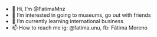 - 👋 Hi, I’m @FatimaMnz
- 👀 I’m interested in going to museums, go out with friends
- 🌱 I’m currently learning international business
- 📫 How to reach me ig: @fatima.unu, fb: Fátima Moreno

<!---
FatimaMnz/FatimaMnz is a ✨ special ✨ repository because its `README.md` (this file) appears on your GitHub profile.
You can click the Preview link to take a look at your changes.
--->
